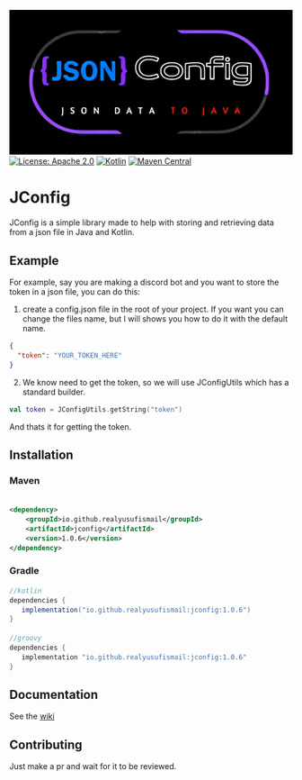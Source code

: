 ![](https://github.com/RealYusufIsmail/JConfig/blob/master/logo.png)
[![License: Apache 2.0](https://img.shields.io/badge/License-Apache%202.0-blue.svg)](https://opensource.org/licenses/Apache-2.0)
[![Kotlin](https://img.shields.io/badge/kotlin-1.7.20-blue.svg?logo=kotlin)](http://kotlinlang.org)
[![Maven Central](https://maven-badges.herokuapp.com/maven-central/io.github.realyusufismail/jconfig/badge.svg)](https://maven-badges.herokuapp.com/maven-central/io.github.realyusufismail/jconfig)

# JConfig

JConfig is a simple library made to help with storing and retrieving data from a json file in Java and Kotlin.

## Example

For example, say you are making a discord bot and you want to store the token in a json file, you can do this:

1. create a config.json file in the root of your project. If you want you can change the files name, but I will shows
   you how to do it with the default name.

```json
{
  "token": "YOUR_TOKEN_HERE"
}
```

2. We know need to get the token, so we will use JConfigUtils which has a standard builder.

```kotlin
val token = JConfigUtils.getString("token")
```

And thats it for getting the token.

## Installation

### Maven

```xml

<dependency>
    <groupId>io.github.realyusufismail</groupId>
    <artifactId>jconfig</artifactId>
    <version>1.0.6</version>
</dependency>
```

### Gradle

```groovy
//kotlin
dependencies {
   implementation("io.github.realyusufismail:jconfig:1.0.6")
}

//groovy
dependencies {
   implementation "io.github.realyusufismail:jconfig:1.0.6"
}
```

## Documentation

See the [wiki](https://realyusufismail.github.io/JConfig/index.html)

## Contributing

Just make a pr and wait for it to be reviewed.
